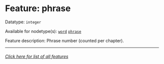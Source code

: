# Feature: phrase

Datatype: `integer`

Available for nodetype(s): [`word`](wordnodefeatures.md) [`phrase`](phrasenodefeatures.md)

Feature description: Phrase number (counted per chapter).

---
###### [Click here for list of all features](home.md)
